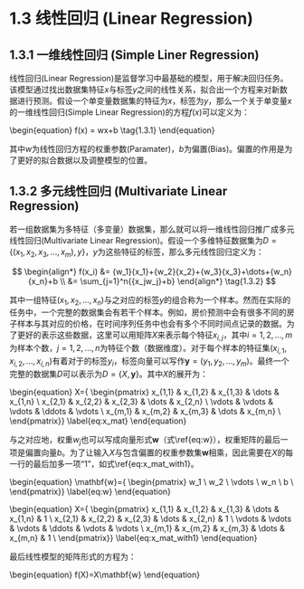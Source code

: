 # 1.3 线性回归 (Linear Regression)

## 1.3.1 一维线性回归 (Simple Liner Regression)

线性回归(Linear Regression)是监督学习中最基础的模型，用于解决回归任务。该模型通过找出数据集特征$x$与标签$y$之间的线性关系，拟合出一个方程来对新数据进行预测。假设一个单变量数据集的特征为$x$，标签为$y$，那么一个关于单变量$x$的一维线性回归(Simple Linear Regression)的方程$f(x)$可以定义为：

\begin{equation}
f(x) = wx+b
\tag{1.3.1}
\end{equation}

其中$w$为线性回归方程的权重参数(Paramater)，$b$为偏置(Bias)。偏置的作用是为了更好的拟合数据以及调整模型的位置。

## 1.3.2 多元线性回归 (Multivariate Linear Regression)

若一组数据集为多特征（多变量）数据集，那么就可以将一维线性回归推广成多元线性回归(Multivariate Linear Regression)。假设一个多维特征数据集为$D=\{(x_1, x_2, x_3,\dots,x_m), y\}$，$y$为这些特征的标签，那么多元线性回归定义为：

$$
\begin{align*}
f(x_i) &= {w_1}{x_1}+{w_2}{x_2}+{w_3}{x_3}+\dots+{w_n}{x_n}+b \\ 
 &= \sum_{j=1}^n{{x_jw_j}+b}
\end{align*}
\tag{1.3.2}
$$




其中一组特征$(x_1,x_2,\dots,x_n)$与之对应的标签$y$的组合称为一个样本。然而在实际的任务中，一个完整的数据集会有若干个样本。例如，房价预测中会有很多不同的房子样本与其对应的价格，在时间序列任务中也会有多个不同时间点记录的数据。为了更好的表示这些数据，这里可以用矩阵$X$来表示每个特征$x_{i,j}$，其中$i=1,2,\dots,m$为样本个数，$j=1,2,\dots,n$为特征个数（数据维度）。对于每个样本的特征集$(x_{i,1},x_{i,2},\dots,x_{i,n})$有着对于的标签$y_i$，标签向量可以写作$\mathbf{y}=(y_1, y_2,\dots,y_m)$。最终一个完整的数据集$D$可以表示为$D=\{X,\mathbf{y}\}$。其中$X$的展开为：

\begin{equation}
X={
\begin{pmatrix}
 x_{1,1} &  x_{1,2} &  x_{1,3} & \dots &  x_{1,n} \\ 
 x_{2,1} &  x_{2,2} &  x_{2,3} & \dots &  x_{2,n} \\ 
 \vdots & \vdots & \vdots & \ddots & \vdots \\
 x_{m,1} &  x_{m,2} &  x_{m,3} & \dots &  x_{m,n} \\ 
 \end{pmatrix}}
\label{eq:x_mat}
\end{equation}

与之对应地，权重$w_j$也可以写成向量形式$\mathbf{w}$（式\ref{eq:w}），权重矩阵的最后一项是偏置向量$b$。为了让输入$X$与包含偏置的权重参数集$\mathbf{w}$相乘，因此需要在$X$的每一行的最后加多一项“$1$”，如式\ref{eq:x_mat_with1}。

\begin{equation}
\mathbf{w}={
\begin{pmatrix}
 w_1  \\ 
 w_2  \\ 
 \vdots  \\
 w_n  \\ 
 b    \\
 \end{pmatrix}}
\label{eq:w}
\end{equation}

\begin{equation}
X={
\begin{pmatrix}
 x_{1,1} &  x_{1,2} &  x_{1,3} & \dots &  x_{1,n} & 1 \\ 
 x_{2,1} &  x_{2,2} &  x_{2,3} & \dots &  x_{2,n} & 1 \\ 
 \vdots & \vdots & \vdots & \ddots & \vdots &  \vdots  \\
 x_{m,1} &  x_{m,2} &  x_{m,3} & \dots &  x_{m,n} & 1 \\ 
 \end{pmatrix}}
\label{eq:x_mat_with1}
\end{equation}

最后线性模型的矩阵形式的方程为：

\begin{equation}
f(X)=X\mathbf{w}
\end{equation}